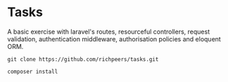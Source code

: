 # Tasks
A basic exercise with laravel's routes, resourceful controllers, request validation, authentication middleware, authorisation policies and eloquent ORM.

```
git clone https://github.com/richpeers/tasks.git
```
```
composer install
```

